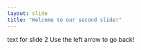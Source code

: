 ```yaml
---
layout: slide
title: "Welcome to our second slide!"
---
```

text for slide 2
Use the left arrow to go back!
